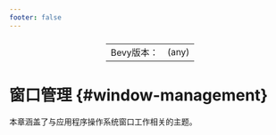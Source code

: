 ```yaml
---
footer: false
---
```

<table style="display:flex;justify-content:center">
  <tr>
    <td>Bevy版本：</td>
    <td>(any)</td>
  </tr>
</table>

# 窗口管理 {#window-management}

本章涵盖了与应用程序操作系统窗口工作相关的主题。